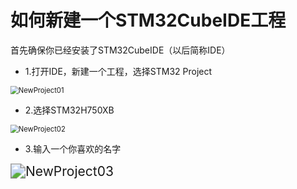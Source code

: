 # 如何新建一个STM32CubeIDE工程

首先确保你已经安装了STM32CubeIDE（以后简称IDE）

- 1.打开IDE，新建一个工程，选择STM32 Project

<img src="D:\GitHub\ART-PI-TEMPLATES\DOC\PIC\NewProject01.png" alt="NewProject01" style="zoom:80%;" />

- 2.选择STM32H750XB

<img src="D:\GitHub\ART-PI-TEMPLATES\DOC\PIC\NewProject02.png" alt="NewProject02" style="zoom:80%;" />

- 3.输入一个你喜欢的名字

<img src="D:\GitHub\ART-PI-TEMPLATES\DOC\PIC\NewProject03.png" alt="NewProject03" style="zoom:150%;" />
